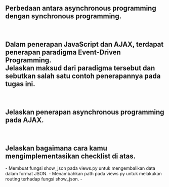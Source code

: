 <h2>Perbedaan antara asynchronous programming dengan synchronous programming.</h2>
<p>

<br></p>

<h2>Dalam penerapan JavaScript dan AJAX, terdapat penerapan paradigma Event-Driven Programming. <br>Jelaskan maksud dari paradigma tersebut dan sebutkan salah satu contoh penerapannya pada tugas ini.</h2>
<p>

<br></p>

<h2> Jelaskan penerapan asynchronous programming pada AJAX.</h2>
<p>

<br></p>

<h2>Jelaskan bagaimana cara kamu mengimplementasikan checklist di atas.</h2>
<p>
- Membuat fungsi show_json pada views.py untuk mengembalikan data dalam format JSON.
- Menambahkan path pada views.py untuk melakukan routing terhadap fungsi show_json.
- 
<br></p>

